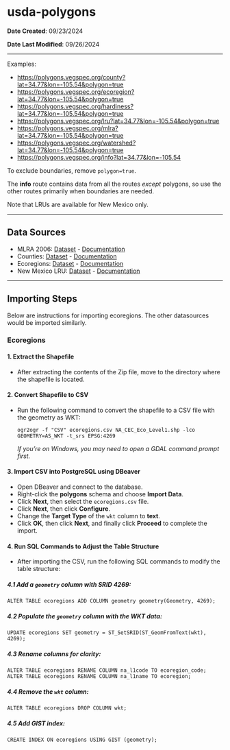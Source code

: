# usda-polygons

**Date Created**: 09/23/2024

**Date Last Modified**: 09/26/2024

___

Examples:

- https://polygons.vegspec.org/county?lat=34.77&lon=-105.54&polygon=true
- https://polygons.vegspec.org/ecoregion?lat=34.77&lon=-105.54&polygon=true
- https://polygons.vegspec.org/hardiness?lat=34.77&lon=-105.54&polygon=true
- https://polygons.vegspec.org/lru?lat=34.77&lon=-105.54&polygon=true
- https://polygons.vegspec.org/mlra?lat=34.77&lon=-105.54&polygon=true
- https://polygons.vegspec.org/watershed?lat=34.77&lon=-105.54&polygon=true
- https://polygons.vegspec.org/info?lat=34.77&lon=-105.54

To exclude boundaries, remove `polygon=true`.

The **info** route contains data from all the routes *except* polygons, so use the other routes primarily when boundaries are needed.

Note that LRUs are available for New Mexico only.

___

## Data Sources
- MLRA 2006: [Dataset](https://aesl.ces.uga.edu/PSA/MLRA_2006_v.4.2.zip) - [Documentation](https://www.nrcs.usda.gov/resources/data-and-reports/major-land-resource-area-mlra)
- Counties: [Dataset](https://catalog.data.gov/dataset/2023-cartographic-boundary-file-kml-county-and-equivalent-for-united-states-1-500000/resource/2ccd7a0b-0752-4395-87ed-ee3762c37204) - [Documentation](https://www2.census.gov/geo/tiger/GENZ2023/description.pdf)
- Ecoregions: [Dataset](https://gaftp.epa.gov/EPADataCommons/ORD/Ecoregions/cec_na/na_cec_eco_l1.zip) - [Documentation](https://www.epa.gov/eco-research/ecoregions-north-america)
- New Mexico LRU: [Dataset](https://aesl.ces.uga.edu/psa/nmlru.zip) - [Documentation](https://docs.google.com/spreadsheets/d/1ydtsy_zM2hTIU1u-dMvi4GNIOt6cHrZt/edit?gid=1559806972#gid=1559806972)
___

## Importing Steps

Below are instructions for importing ecoregions.  The other datasources would be imported similarly.

### Ecoregions

#### 1. Extract the Shapefile
- After extracting the contents of the Zip file, move to the directory where the shapefile is located.

#### 2. Convert Shapefile to CSV
- Run the following command to convert the shapefile to a CSV file with the geometry as WKT:

    ```
    ogr2ogr -f "CSV" ecoregions.csv NA_CEC_Eco_Level1.shp -lco GEOMETRY=AS_WKT -t_srs EPSG:4269
    ```

    *If you’re on Windows, you may need to open a GDAL command prompt first.*

#### 3. Import CSV into PostgreSQL using DBeaver
- Open DBeaver and connect to the database.
- Right-click the **polygons** schema and choose **Import Data**.
- Click **Next**, then select the `ecoregions.csv` file.
- Click **Next**, then click **Configure**.
- Change the **Target Type** of the `wkt` column to **text**.
- Click **OK**, then click **Next**, and finally click **Proceed** to complete the import.

#### 4. Run SQL Commands to Adjust the Table Structure
- After importing the CSV, run the following SQL commands to modify the table structure:

##### 4.1 Add a `geometry` column with SRID 4269:
```
ALTER TABLE ecoregions ADD COLUMN geometry geometry(Geometry, 4269);
```

##### 4.2 Populate the `geometry` column with the WKT data:
```
UPDATE ecoregions SET geometry = ST_SetSRID(ST_GeomFromText(wkt), 4269);
```

##### 4.3 Rename columns for clarity:
```
ALTER TABLE ecoregions RENAME COLUMN na_l1code TO ecoregion_code;
ALTER TABLE ecoregions RENAME COLUMN na_l1name TO ecoregion;
```

##### 4.4 Remove the `wkt` column:
```
ALTER TABLE ecoregions DROP COLUMN wkt;
```

##### 4.5 Add GIST index:
```
CREATE INDEX ON ecoregions USING GIST (geometry);
```